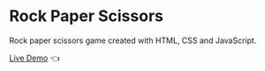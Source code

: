 # Rock Paper Scissors

Rock paper scissors game created with HTML, CSS and JavaScript.

[Live Demo](https://michalosman.github.io/rock-paper-scissors/) :point_left:

